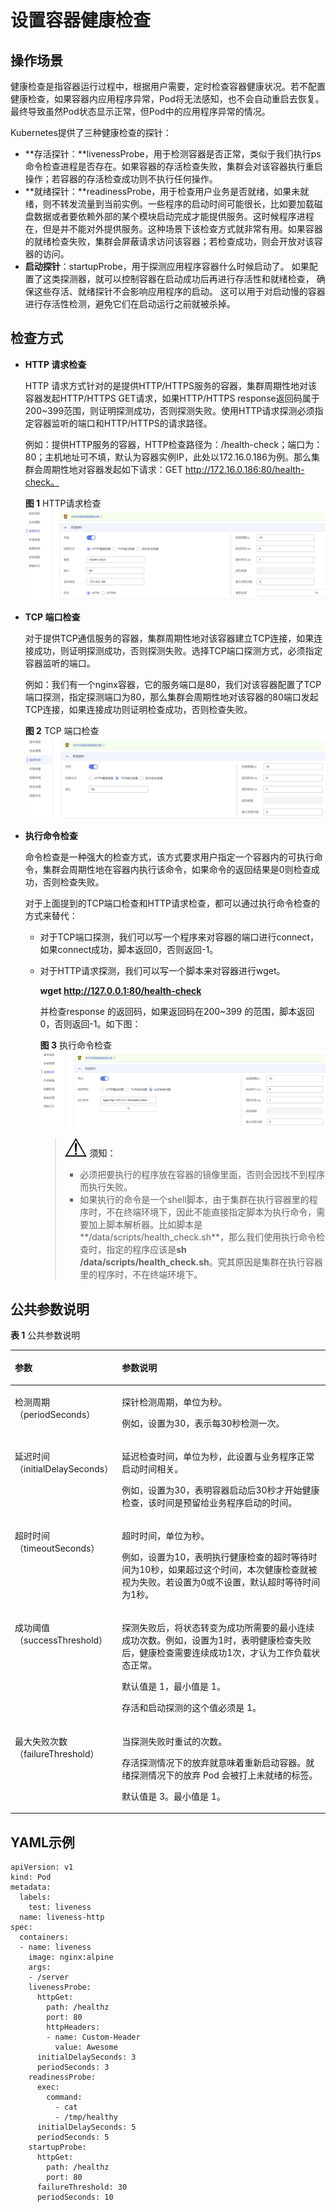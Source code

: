 # 设置容器健康检查<a name="cce_10_0112"></a>

## 操作场景<a name="section1731112174912"></a>

健康检查是指容器运行过程中，根据用户需要，定时检查容器健康状况。若不配置健康检查，如果容器内应用程序异常，Pod将无法感知，也不会自动重启去恢复。最终导致虽然Pod状态显示正常，但Pod中的应用程序异常的情况。

Kubernetes提供了三种健康检查的探针：

-   **存活探针：**livenessProbe，用于检测容器是否正常，类似于我们执行ps命令检查进程是否存在。如果容器的存活检查失败，集群会对该容器执行重启操作；若容器的存活检查成功则不执行任何操作。
-   **就绪探针：**readinessProbe，用于检查用户业务是否就绪，如果未就绪，则不转发流量到当前实例。一些程序的启动时间可能很长，比如要加载磁盘数据或者要依赖外部的某个模块启动完成才能提供服务。这时候程序进程在，但是并不能对外提供服务。这种场景下该检查方式就非常有用。如果容器的就绪检查失败，集群会屏蔽请求访问该容器；若检查成功，则会开放对该容器的访问。
-   **启动探针**：startupProbe，用于探测应用程序容器什么时候启动了。 如果配置了这类探测器，就可以控制容器在启动成功后再进行存活性和就绪检查， 确保这些存活、就绪探针不会影响应用程序的启动。 这可以用于对启动慢的容器进行存活性检测，避免它们在启动运行之前就被杀掉。

## 检查方式<a name="section476025319384"></a>

-   **HTTP 请求检查**

    HTTP 请求方式针对的是提供HTTP/HTTPS服务的容器，集群周期性地对该容器发起HTTP/HTTPS GET请求，如果HTTP/HTTPS response返回码属于200\~399范围，则证明探测成功，否则探测失败。使用HTTP请求探测必须指定容器监听的端口和HTTP/HTTPS的请求路径。

    例如：提供HTTP服务的容器，HTTP检查路径为：/health-check；端口为：80；主机地址可不填，默认为容器实例IP，此处以172.16.0.186为例。那么集群会周期性地对容器发起如下请求：GET http://172.16.0.186:80/health-check。

    **图 1**  HTTP请求检查<a name="fig1046354013219"></a>  
    ![](figures/HTTP请求检查.png "HTTP请求检查")

-   **TCP 端口检查**

    对于提供TCP通信服务的容器，集群周期性地对该容器建立TCP连接，如果连接成功，则证明探测成功，否则探测失败。选择TCP端口探测方式，必须指定容器监听的端口。

    例如：我们有一个nginx容器，它的服务端口是80，我们对该容器配置了TCP端口探测，指定探测端口为80，那么集群会周期性地对该容器的80端口发起TCP连接，如果连接成功则证明检查成功，否则检查失败。

    **图 2**  TCP 端口检查<a name="fig19535111122317"></a>  
    ![](figures/TCP-端口检查.png "TCP-端口检查")

-   **执行命令检查**

    命令检查是一种强大的检查方式，该方式要求用户指定一个容器内的可执行命令，集群会周期性地在容器内执行该命令，如果命令的返回结果是0则检查成功，否则检查失败。

    对于上面提到的TCP端口检查和HTTP请求检查，都可以通过执行命令检查的方式来替代：

    -   对于TCP端口探测，我们可以写一个程序来对容器的端口进行connect，如果connect成功，脚本返回0，否则返回-1。
    -   对于HTTP请求探测，我们可以写一个脚本来对容器进行wget。

        **wget http://127.0.0.1:80/health-check**

        并检查response 的返回码，如果返回码在200\~399 的范围，脚本返回0，否则返回-1。如下图：

        **图 3**  执行命令检查<a name="fig352810973514"></a>  
        ![](figures/执行命令检查.png "执行命令检查")

        >![](public_sys-resources/icon-notice.gif) **须知：** 
        >-   必须把要执行的程序放在容器的镜像里面，否则会因找不到程序而执行失败。
        >-   如果执行的命令是一个shell脚本，由于集群在执行容器里的程序时，不在终端环境下，因此不能直接指定脚本为执行命令，需要加上脚本解析器。比如脚本是**/data/scripts/health\_check.sh**，那么我们使用执行命令检查时，指定的程序应该是**sh /data/scripts/health\_check.sh**。究其原因是集群在执行容器里的程序时，不在终端环境下。



## 公共参数说明<a name="section2050653544516"></a>

**表 1**  公共参数说明

<a name="t045a8ee10cb946eaa4c01da4319b7206"></a>
<table><thead align="left"><tr id="re3891f83a0b242b1bf3f178042398166"><th class="cellrowborder" valign="top" width="27%" id="mcps1.2.3.1.1"><p id="afec93a787dcb46788032cfc70a14a22e"><a name="afec93a787dcb46788032cfc70a14a22e"></a><a name="afec93a787dcb46788032cfc70a14a22e"></a>参数</p>
</th>
<th class="cellrowborder" valign="top" width="73%" id="mcps1.2.3.1.2"><p id="zh-cn_topic_0052519475_p74835383351"><a name="zh-cn_topic_0052519475_p74835383351"></a><a name="zh-cn_topic_0052519475_p74835383351"></a>参数说明</p>
</th>
</tr>
</thead>
<tbody><tr id="row20530143512017"><td class="cellrowborder" valign="top" width="27%" headers="mcps1.2.3.1.1 "><p id="p65301359204"><a name="p65301359204"></a><a name="p65301359204"></a>检测周期（periodSeconds）</p>
</td>
<td class="cellrowborder" valign="top" width="73%" headers="mcps1.2.3.1.2 "><p id="p5530935122014"><a name="p5530935122014"></a><a name="p5530935122014"></a>探针检测周期，单位为秒。</p>
<p id="p14542201010239"><a name="p14542201010239"></a><a name="p14542201010239"></a>例如，设置为30，表示每30秒检测一次。</p>
</td>
</tr>
<tr id="r82f45c7641534b8d80da858ce9ce9be7"><td class="cellrowborder" valign="top" width="27%" headers="mcps1.2.3.1.1 "><p id="p183641821163711"><a name="p183641821163711"></a><a name="p183641821163711"></a>延迟时间（initialDelaySeconds）</p>
</td>
<td class="cellrowborder" valign="top" width="73%" headers="mcps1.2.3.1.2 "><p id="p173941610161614"><a name="p173941610161614"></a><a name="p173941610161614"></a>延迟检查时间，单位为秒，此设置与业务程序正常启动时间相关。</p>
<p id="zh-cn_topic_0052519475_p05855219373"><a name="zh-cn_topic_0052519475_p05855219373"></a><a name="zh-cn_topic_0052519475_p05855219373"></a>例如，设置为30，表明容器启动后30秒才开始健康检查，该时间是预留给业务程序启动的时间。</p>
</td>
</tr>
<tr id="rf8dd0b9b29af4b96bcf3efaecb0c4bb2"><td class="cellrowborder" valign="top" width="27%" headers="mcps1.2.3.1.1 "><p id="p36325348374"><a name="p36325348374"></a><a name="p36325348374"></a>超时时间（timeoutSeconds）</p>
</td>
<td class="cellrowborder" valign="top" width="73%" headers="mcps1.2.3.1.2 "><p id="p052822120161"><a name="p052822120161"></a><a name="p052822120161"></a>超时时间，单位为秒。</p>
<p id="a376926047bc64e0a9304d6c9828fc5a2"><a name="a376926047bc64e0a9304d6c9828fc5a2"></a><a name="a376926047bc64e0a9304d6c9828fc5a2"></a>例如，设置为10，表明执行健康检查的超时等待时间为10秒，如果超过这个时间，本次健康检查就被视为失败。若设置为0或不设置，默认超时等待时间为1秒。</p>
</td>
</tr>
<tr id="row122252672114"><td class="cellrowborder" valign="top" width="27%" headers="mcps1.2.3.1.1 "><p id="p22251962213"><a name="p22251962213"></a><a name="p22251962213"></a>成功阈值（successThreshold）</p>
</td>
<td class="cellrowborder" valign="top" width="73%" headers="mcps1.2.3.1.2 "><p id="p68862519317"><a name="p68862519317"></a><a name="p68862519317"></a>探测失败后，将状态转变为成功所需要的最小连续成功次数。例如，设置为1时，表明健康检查失败后，健康检查需要连续成功1次，才认为工作负载状态正常。</p>
<p id="p4789856113112"><a name="p4789856113112"></a><a name="p4789856113112"></a>默认值是 1，最小值是 1。</p>
<p id="p922520614215"><a name="p922520614215"></a><a name="p922520614215"></a>存活和启动探测的这个值必须是 1。</p>
</td>
</tr>
<tr id="row104681621102117"><td class="cellrowborder" valign="top" width="27%" headers="mcps1.2.3.1.1 "><p id="p1468121152113"><a name="p1468121152113"></a><a name="p1468121152113"></a>最大失败次数（failureThreshold）</p>
</td>
<td class="cellrowborder" valign="top" width="73%" headers="mcps1.2.3.1.2 "><p id="p9644133173213"><a name="p9644133173213"></a><a name="p9644133173213"></a>当探测失败时重试的次数。</p>
<p id="p111011316163216"><a name="p111011316163216"></a><a name="p111011316163216"></a>存活探测情况下的放弃就意味着重新启动容器。就绪探测情况下的放弃 Pod 会被打上未就绪的标签。</p>
<p id="p446822117214"><a name="p446822117214"></a><a name="p446822117214"></a>默认值是 3。最小值是 1。</p>
</td>
</tr>
</tbody>
</table>

## YAML示例<a name="section142959903311"></a>

```
apiVersion: v1
kind: Pod
metadata:
  labels:
    test: liveness
  name: liveness-http
spec:
  containers:
  - name: liveness
    image: nginx:alpine
    args:
    - /server
    livenessProbe:
      httpGet:
        path: /healthz
        port: 80
        httpHeaders:
        - name: Custom-Header
          value: Awesome
      initialDelaySeconds: 3
      periodSeconds: 3
    readinessProbe:
      exec:
        command:
          - cat
          - /tmp/healthy
      initialDelaySeconds: 5
      periodSeconds: 5
    startupProbe:
      httpGet:
        path: /healthz
        port: 80
      failureThreshold: 30
      periodSeconds: 10
```

